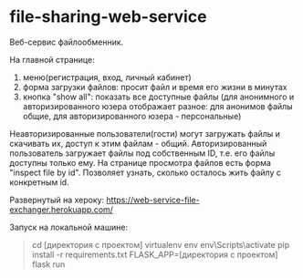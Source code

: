 # file-sharing-web-service


Веб-сервис файлообменник.

На главной странице:
  1) меню(регистрация, вход, личный кабинет)
  2) форма загрузки файлов: просит файл и время его жизни в минутах
  3) кнопка "show all": показать все доступные файлы (для анонимного и авторизированного юзера отображает разное: для анонимов файлы общие, для авторизированного юзера - персональные)
 
Неавторизированные пользователи(гости) могут загружать файлы и скачивать их, доступ к этим файлам - общий.
Авторизированный пользователь загружает файлы под собственным ID, т.е. его файлы доступны только ему.
На странице просмотра файлов есть форма "inspect file by id". Позволяет узнать, сколько осталось жить файлу с конкретным id.


Развернутый на хероку: https://web-service-file-exchanger.herokuapp.com/ 


Запуск на локальной машине:
  > cd [директория с проектом]
  > virtualenv env
  > env\Scripts\activate
  > pip install -r requirements.txt
  > FLASK_APP=[директория с проектом]
  > flask run
